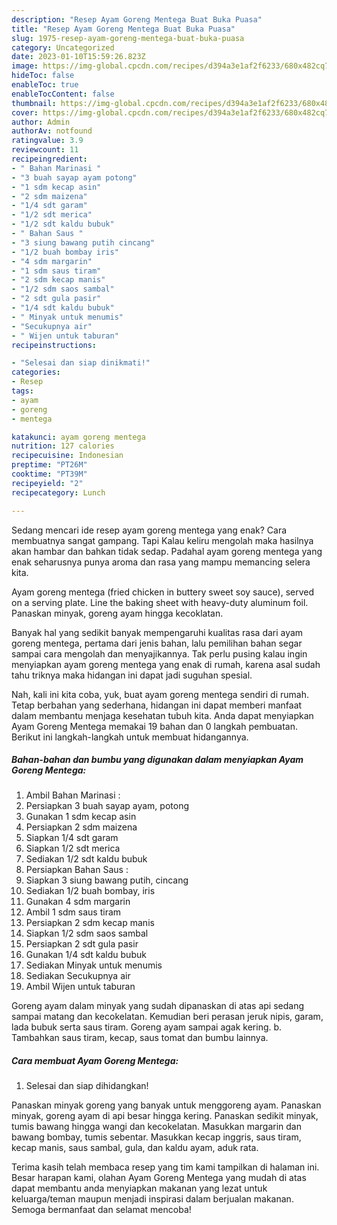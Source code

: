 ```yaml
---
description: "Resep Ayam Goreng Mentega Buat Buka Puasa"
title: "Resep Ayam Goreng Mentega Buat Buka Puasa"
slug: 1975-resep-ayam-goreng-mentega-buat-buka-puasa
category: Uncategorized
date: 2023-01-10T15:59:26.823Z
image: https://img-global.cpcdn.com/recipes/d394a3e1af2f6233/680x482cq70/ayam-goreng-mentega-foto-resep-utama.jpg
hideToc: false
enableToc: true
enableTocContent: false
thumbnail: https://img-global.cpcdn.com/recipes/d394a3e1af2f6233/680x482cq70/ayam-goreng-mentega-foto-resep-utama.jpg
cover: https://img-global.cpcdn.com/recipes/d394a3e1af2f6233/680x482cq70/ayam-goreng-mentega-foto-resep-utama.jpg
author: Admin
authorAv: notfound
ratingvalue: 3.9
reviewcount: 11
recipeingredient:
- " Bahan Marinasi "
- "3 buah sayap ayam potong"
- "1 sdm kecap asin"
- "2 sdm maizena"
- "1/4 sdt garam"
- "1/2 sdt merica"
- "1/2 sdt kaldu bubuk"
- " Bahan Saus "
- "3 siung bawang putih cincang"
- "1/2 buah bombay iris"
- "4 sdm margarin"
- "1 sdm saus tiram"
- "2 sdm kecap manis"
- "1/2 sdm saos sambal"
- "2 sdt gula pasir"
- "1/4 sdt kaldu bubuk"
- " Minyak untuk menumis"
- "Secukupnya air"
- " Wijen untuk taburan"
recipeinstructions:

- "Selesai dan siap dinikmati!"
categories:
- Resep
tags:
- ayam
- goreng
- mentega

katakunci: ayam goreng mentega 
nutrition: 127 calories
recipecuisine: Indonesian
preptime: "PT26M"
cooktime: "PT39M"
recipeyield: "2"
recipecategory: Lunch

---
```



Sedang mencari ide resep ayam goreng mentega yang enak? Cara membuatnya sangat gampang. Tapi Kalau keliru mengolah maka hasilnya akan hambar dan bahkan tidak sedap. Padahal ayam goreng mentega yang enak seharusnya punya aroma dan rasa yang mampu memancing selera kita.


Ayam goreng mentega (fried chicken in buttery sweet soy sauce), served on a serving plate. Line the baking sheet with heavy-duty aluminum foil. Panaskan minyak, goreng ayam hingga kecoklatan.

Banyak hal yang sedikit banyak mempengaruhi kualitas rasa dari ayam goreng mentega, pertama dari jenis bahan, lalu pemilihan bahan segar sampai cara mengolah dan menyajikannya. Tak perlu pusing kalau ingin menyiapkan ayam goreng mentega yang enak di rumah, karena asal sudah tahu triknya maka hidangan ini dapat jadi suguhan spesial.


Nah, kali ini kita coba, yuk, buat ayam goreng mentega sendiri di rumah. Tetap berbahan yang sederhana, hidangan ini dapat memberi manfaat dalam membantu menjaga kesehatan tubuh kita. Anda dapat menyiapkan Ayam Goreng Mentega memakai 19 bahan dan 0 langkah pembuatan. Berikut ini langkah-langkah untuk membuat hidangannya.

<!--inarticleads1-->

##### Bahan-bahan dan bumbu yang digunakan dalam menyiapkan Ayam Goreng Mentega:

1. Ambil  Bahan Marinasi :
1. Persiapkan 3 buah sayap ayam, potong
1. Gunakan 1 sdm kecap asin
1. Persiapkan 2 sdm maizena
1. Siapkan 1/4 sdt garam
1. Siapkan 1/2 sdt merica
1. Sediakan 1/2 sdt kaldu bubuk
1. Persiapkan  Bahan Saus :
1. Siapkan 3 siung bawang putih, cincang
1. Sediakan 1/2 buah bombay, iris
1. Gunakan 4 sdm margarin
1. Ambil 1 sdm saus tiram
1. Persiapkan 2 sdm kecap manis
1. Siapkan 1/2 sdm saos sambal
1. Persiapkan 2 sdt gula pasir
1. Gunakan 1/4 sdt kaldu bubuk
1. Sediakan  Minyak untuk menumis
1. Sediakan Secukupnya air
1. Ambil  Wijen untuk taburan


Goreng ayam dalam minyak yang sudah dipanaskan di atas api sedang sampai matang dan kecokelatan. Kemudian beri perasan jeruk nipis, garam, lada bubuk serta saus tiram. Goreng ayam sampai agak kering. b. Tambahkan saus tiram, kecap, saus tomat dan bumbu lainnya. 

<!--inarticleads2-->

##### Cara membuat Ayam Goreng Mentega:


1. Selesai dan siap dihidangkan!

Panaskan minyak goreng yang banyak untuk menggoreng ayam. Panaskan minyak, goreng ayam di api besar hingga kering. Panaskan sedikit minyak, tumis bawang hingga wangi dan kecokelatan. Masukkan margarin dan bawang bombay, tumis sebentar. Masukkan kecap inggris, saus tiram, kecap manis, saus sambal, gula, dan kaldu ayam, aduk rata. 

Terima kasih telah membaca resep yang tim kami tampilkan di halaman ini. Besar harapan kami, olahan Ayam Goreng Mentega yang mudah di atas dapat membantu anda menyiapkan makanan yang lezat untuk keluarga/teman maupun menjadi inspirasi dalam berjualan makanan. Semoga bermanfaat dan selamat mencoba!

